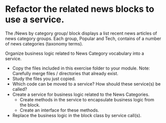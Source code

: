# Refactor the related news blocks to use a service.

The /News by category group/ block displays a list recent news articles of news
category groups. Each group, Popular and Tech, contains of a number of news 
categories (taxonomy terms).

Organize business logic related to News Category vocabulary into a service.

- Copy the files included in this exercise folder to your module.
  Note: Carefully merge files / directories that already exist.
- Study the files you just copied.
- Which code can be moved to a service? How should these service(s) be called?
- Create a service for business logic related to the News Categories.
  - Create methods in the service to encapsulate business logic from the block.
  - Create an interface for these methods.
- Replace the business logic in the block class by service call(s).
